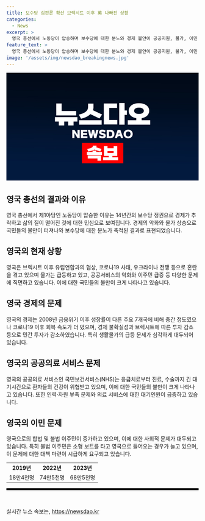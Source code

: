 ```yaml
---
title: 보수당 심판론 확산 브렉시트 이후 英 나빠진 상황
categories:
  - News
excerpt: >
  영국 총선에서 노동당이 압승하며 보수당에 대한 분노와 경제 불안이 공공지원, 물가, 이민 문제로 이어졌다. 국민 73%가 2010년보다 현재 상황이 더 안 좋다고 생각하며, 주요 7개국 중 경제 성장률이 둘째로 낮은 상황에 높은 물가와 저조한 투자까지 심각한 현상을 겪고 있다. 특히 공공의료인 NHS의 위기와 이민 문제가 큰 이슈로 부각됐으며, 보수당 리더의 과감한 정치적 도박이 실패로 끝났다. 이러한 상황에서 노동당의 승리는 국민의 경제 불안과 공공서비스 원활성에 대한 욕구를 반영한 결과로 해석된다.
feature_text: >
  영국 총선에서 노동당이 압승하며 보수당에 대한 분노와 경제 불안이 공공지원, 물가, 이민 문제로 이어졌다. 국민 73%가 2010년보다 현재 상황이 더 안 좋다고 생각하며, 주요 7개국 중 경제 성장률이 둘째로 낮은 상황에 높은 물가와 저조한 투자까지 심각한 현상을 겪고 있다. 특히 공공의료인 NHS의 위기와 이민 문제가 큰 이슈로 부각됐으며, 보수당 리더의 과감한 정치적 도박이 실패로 끝났다. 이러한 상황에서 노동당의 승리는 국민의 경제 불안과 공공서비스 원활성에 대한 욕구를 반영한 결과로 해석된다.
image: '/assets/img/newsdao_breakingnews.jpg'
---
```


<p><img src="/assets/img/newsdao_breakingnews.jpg" alt="ontimetimes 속보" /></p>

<h2 data-ke-size="size26">영국 총선의 결과와 이유</h2>

<p data-ke-size="size16">영국 총선에서 제1야당인 노동당이 압승한 이유는 14년간의 보수당 정권으로 경제가 추락하고 삶의 질이 떨어진 것에 대한 민심으로 보여집니다. 경제의 악화와 물가 상승으로 국민들의 불만이 터져나와 보수당에 대한 분노가 축적된 결과로 표현되었습니다.</p>

<h2 data-ke-size="size26">영국의 현재 상황</h2>

<p data-ke-size="size16">영국은 브렉시트 이후 유럽연합과의 협상, 코로나19 사태, 우크라이나 전쟁 등으로 혼란을 겪고 있으며 물가는 급등하고 있고, 공공서비스의 악화와 이주민 급증 등 다양한 문제에 직면하고 있습니다. 이에 대한 국민들의 불만이 크게 나타나고 있습니다.</p>

<h2 data-ke-size="size26">영국 경제의 문제</h2>

<p data-ke-size="size16">영국의 경제는 2008년 금융위기 이후 성장률이 다른 주요 7개국에 비해 중간 정도였으나 코로나19 이후 회복 속도가 더 뎠으며, 경제 불확실성과 브렉시트에 따른 투자 감소 등으로 민간 투자가 감소하였습니다. 특히 생활물가의 급등 문제가 심각하게 대두되어 있습니다.</p>

<h2 data-ke-size="size26">영국의 공공의료 서비스 문제</h2>

<p data-ke-size="size16">영국의 공공의료 서비스인 국민보건서비스(NHS)는 응급치료부터 진료, 수술까지 긴 대기시간으로 환자들의 건강이 위협받고 있으며, 이에 대한 국민들의 불만이 크게 나타나고 있습니다. 또한 인력·자원 부족 문제와 의료 서비스에 대한 대기인원이 급증하고 있습니다.</p>

<h2 data-ke-size="size26">영국의 이민 문제</h2>

<p data-ke-size="size16">영국으로의 합법 및 불법 이주민이 증가하고 있으며, 이에 대한 사회적 문제가 대두되고 있습니다. 특히 불법 이주민은 소형 보트를 타고 영국으로 들어오는 경우가 늘고 있으며, 이 문제에 대한 대책 마련이 시급하게 요구되고 있습니다.</p>

<table>
    <tr>
        <td style="text-align: center; height: 17px;"><b>2019년</b></td>
        <td style="text-align: center; height: 17px;"><b>2022년</b></td>
        <td style="text-align: center; height: 17px;"><b>2023년</b></td>
    </tr>
    <tr>
        <td style="text-align: center; height: 17px;">18만4천명</td>
        <td style="text-align: center; height: 17px;">74만5천명</td>
        <td style="text-align: center; height: 17px;">68만5천명</td>
    </tr>
</table>

<hr style="border: 2px solid #000000;" />

<p data-ke-size="size16">&nbsp;</p>
실시간 뉴스 속보는, <a href="https://newsdao.kr" rel="dofollow">https://newsdao.kr</a>


